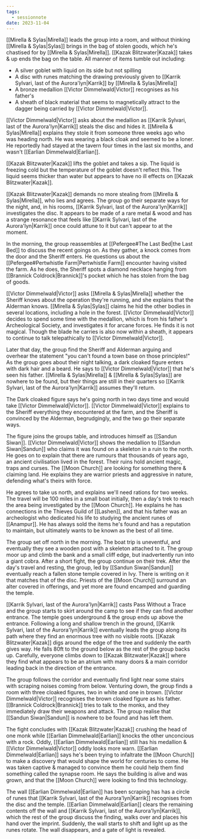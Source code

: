 ```yaml
---
tags:
  - sessionnote
date: 2023-11-04
---
```

[[Mirella & Sylas|Mirella]] leads the group into a room, and without thinking [[Mirella & Sylas|Sylas]] brings in the bag of stolen goods, which he's chastised for by [[Mirella & Sylas|Mirella]]. [[Kazak Blitzwater|Kazak]] takes & up ends the bag on the table. All manner of items tumble out including:
- A silver goblet with liquid on its side but not spilling
- A disc with runes matching the drawing previously given to [[Karrik Sylvari, last of the Aurora'lyn|Karrik]] by [[Mirella & Sylas|Mirella]]
- A bronze medallion [[Victor Dimmelwald|Victor]] recognises as his father's
- A sheath of black material that seems to magnetically attract to the dagger being carried by [[Victor Dimmelwald|Victor]].

[[Victor Dimmelwald|Victor]] asks about the medallion as [[Karrik Sylvari, last of the Aurora'lyn|Karrik]] steals the disc and hides it. [[Mirella & Sylas|Mirella]] explains they stole it from someone three weeks ago who was heading north. He was wearing a black cloak and seemed to be a loner. He reportedly had stayed at the tavern four times in the last six months, and wasn't [[Earlian Dimmelwald|Earlian]].

[[Kazak Blitzwater|Kazak]] lifts the goblet and takes a sip. The liquid is freezing cold but the temperature of the goblet doesn't reflect this. The liquid seems thicker than water but appears to have no ill effects on [[Kazak Blitzwater|Kazak]].

[[Kazak Blitzwater|Kazak]] demands no more stealing from [[Mirella & Sylas|Mirella]], who lies and agrees. The group go their separate ways for the night, and, in his rooms, [[Karrik Sylvari, last of the Aurora'lyn|Karrik]] investigates the disc. It appears to be made of a rare metal & wood and has a strange resonance that feels like [[Karrik Sylvari, last of the Aurora'lyn|Karrik]] once could attune to it but can't appear to at the moment.

In the morning, the group reassembles at [[Pefergee#The Last Bed|the Last Bed]] to discuss the recent goings on. As they gather, a knock comes from the door and the Sheriff enters. He questions us about the [[Pefergee#Pertwhistle Farm|Pertwhistle Farm]] encounter having visited the farm. As he does, the Sheriff spots a diamond necklace hanging from [[Brannick Coldrock|Brannick]]'s pocket which he has stolen from the bag of goods.

[[Victor Dimmelwald|Victor]] asks [[Mirella & Sylas|Mirella]] whether the Sheriff knows about the operation they're running, and she explains that the Alderman knows. [[Mirella & Sylas|Sylas]] claims he hid the other bodies in several locations, including a hole in the forest. [[Victor Dimmelwald|Victor]] decides to spend some time with the medallion, which is from his father's Archeological Society, and investigates it for arcane forces. He finds it is not magical. Though the blade he carries is also now within a sheath, it appears to continue to talk telepathically to [[Victor Dimmelwald|Victor]].

Later that day, the group find the Sheriff and Alderman arguing and overhear the statement "you can't found a town base on those principles!" As the group goes about their night talking, a dark cloaked figure enters with dark hair and a beard. He says to [[Victor Dimmelwald|Victor]] that he's seen his father. [[Mirella & Sylas|Mirella]] & [[Mirella & Sylas|Sylas]] are nowhere to be found, but their things are still in their quarters so [[Karrik Sylvari, last of the Aurora'lyn|Karrik]] assumes they'll return.

The Dark cloaked figure says he's going north in two days time and would take [[Victor Dimmelwald|Victor]]. [[Victor Dimmelwald|Victor]] explains to the Sheriff everything they encountered at the farm, and the Sheriff is convinced by the Alderman, begrudgingly, and the two go their separate ways.

The figure joins the groups table, and introduces himself as [[Sandun Siwan]]. [[Victor Dimmelwald|Victor]] shows the medallion to [[Sandun Siwan|Sandun]] who claims it was found on a skeleton in a ruin to the north. He goes on to explain that there are rumours that thousands of years ago, an ancient civilisation lived in the forest. Their ruins hold ancient magic, traps and curses. The [[Moon Church]] are looking for something there & claiming land. He explains they are warrior priests and aggressive in nature, defending what's theirs with force.

He agrees to take us north, and explains we'll need rations for two weeks. The travel will be 100 miles in a small boat initially, then a day's trek to reach the area being investigated by the [[Moon Church]]. He explains he has connections in the Thieves Guild of [[Lashen]], and that his father was an archeologist who dedicated his life to studying the ancient runes of [[Anampur]]. He has always sold the items he's found and has a reputation to maintain, but ultimately wants to be known as the best of all time.

The group set off north in the morning. The boat trip is uneventful, and eventually they see a wooden post with a skeleton attached to it. The group moor up and climb the bank and a small cliff edge, but inadvertently run into a giant cobra. After a short fight, the group continue on their trek. After the day's travel and resting, the group, led by [[Sandun Siwan|Sandun]] eventually reach a fallen stone temple covered in Ivy. There is writing on it that matches that of the disc. Priests of the [[Moon Church]] surround an alter covered in offerings, and yet more are found encamped and guarding the temple.

[[Karrik Sylvari, last of the Aurora'lyn|Karrik]] casts Pass Without a Trace and the group starts to skirt around the camp to see if they can find another entrance. The temple goes underground & the group ends up above the entrance. Following a long and shallow trench in the ground, [[Karrik Sylvari, last of the Aurora'lyn|Karrik]] eventually leads the group along its path where they find an enormous tree with no visible roots.  [[Kazak Blitzwater|Kazak]] digs around the edge of the tree and suddenly the earth gives way. He falls 80ft to the ground below as the rest of the group backs up. Carefully, everyone climbs down to [[Kazak Blitzwater|Kazak]] where they find what appears to be an atrium with many doors & a main corridor leading back in the direction of the entrance.

The group follows the corridor and eventually find light near some stairs with scraping noises coming from below. Venturing down, the group finds a room with three cloaked figures, two in white and one in brown. [[Victor Dimmelwald|Victor]] recognises the brown cloaked figure as his father. [[Brannick Coldrock|Brannick]] tries to talk to the monks, and they immediately draw their weapons and attack. The group realise that [[Sandun Siwan|Sandun]] is nowhere to be found and has left them.

The fight concludes with [[Kazak Blitzwater|Kazak]] crushing the head of one monk while [[Earlian Dimmelwald|Earlian]] knocks the other unconcious with a rock. Oddly, [[Earlian Dimmelwald|Earlian]] still has his medallion & [[Victor Dimmelwald|Victor]] oddly looks more warn. [[Earlian Dimmelwald|Earlian]] says he's been trying to infaltrate the [[Moon Church]] to make a discovery that would shape the world for centuries to come. He was taken captive & managed to convince them he could help them find something called the synapse room. He says the building is alive and was grown, and that the [[Moon Church]] were looking to find this technology.

The wall [[Earlian Dimmelwald|Earlian]] has been scraping has has a circle of runes that [[Karrik Sylvari, last of the Aurora'lyn|Karrik]] recognises from the disc and the temple. [[Earlian Dimmelwald|Earlian]] clears the remaining contents off the wall and [[Karrik Sylvari, last of the Aurora'lyn|Karrik]], which the rest of the group discuss the finding, walks over and places his hand over the imprint. Suddenly, the wall starts to shift and light up as the runes rotate. The wall disappears, and a gate of light is revealed.